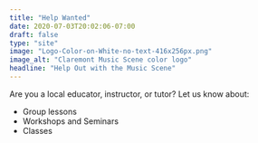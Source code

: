 ```yaml
---
title: "Help Wanted"
date: 2020-07-03T20:02:06-07:00
draft: false
type: "site"
image: "Logo-Color-on-White-no-text-416x256px.png"
image_alt: "Claremont Music Scene color logo"
headline: "Help Out with the Music Scene"
---
```

Are you a local educator, instructor, or tutor? Let us know about:

* Group lessons
* Workshops and Seminars
* Classes

